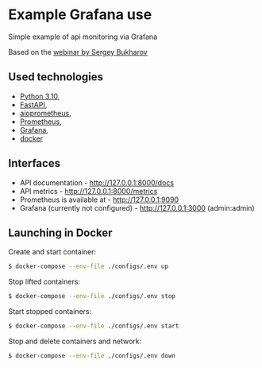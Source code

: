 # Example Grafana use
  
Simple example of api monitoring via Grafana

Based on the [webinar by Sergey Bukharov](https://www.youtube.com/watch?v=Q_fKb0nrfCg)
  
  
## Used technologies
  
* [Python 3.10](https://docs.python.org/3.10/),
* [FastAPI](https://fastapi.tiangolo.com/), 
* [aioprometheus](https://aioprometheus.readthedocs.io/en/stable/),
* [Prometheus](https://prometheus.io/), 
* [Grafana](https://grafana.com/), 
* [docker](https://docs.docker.com/)
  
  
## Interfaces

- API documentation - http://127.0.0.1:8000/docs
- API metrics - http://127.0.0.1:8000/metrics
- Prometheus is available at - http://127.0.0.1:9090  
- Grafana (currently not configured) - http://127.0.0.1:3000 (admin:admin)   
  
  
## Launching in Docker

Create and start container:
```bash
$ docker-compose --env-file ./configs/.env up 
```
Stop lifted containers:
```bash
$ docker-compose --env-file ./configs/.env stop
```
Start stopped containers:
```bash
$ docker-compose --env-file ./configs/.env start
```
Stop and delete containers and network:
```bash
$ docker-compose --env-file ./configs/.env down
```
